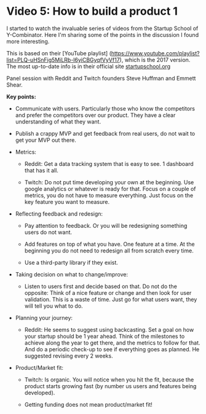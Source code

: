 # Video 5: How to build a product 1

I started to watch the invaluable series of videos from the Startup School of Y-Combinator. Here I'm sharing some of the points in the discussion I found more interesting.  

This is based on their [YouTube playlist] (https://www.youtube.com/playlist?list=PLQ-uHSnFig5MiLRb-l6yiCBGyqfVyVf17), which is the 2017 version. The most up-to-date info is in their official site [startupschool.org](https://www.startupschool.org/)  

Panel session with Reddit and Twitch founders Steve Huffman and Emmett Shear.

**Key points:**

  - Communicate with users. Particularly those who know the competitors and prefer the competitors over our product. They have a clear understanding of what they want.

  - Publish a crappy MVP and get feedback from real users, do not wait to get your MVP out there.

  - Metrics:

      - Reddit: Get a data tracking system that is easy to see. 1 dashboard that has it all.

      - Twitch: Do not put time developing your own at the beginning. Use google analytics or whatever is ready for that. Focus on a couple of metrics, you do not have to measure everything. Just focus on the key feature you want to measure.

  - Reflecting feedback and redesign:

      - Pay attention to feedback. Or you will be redesigning something users do not want.

      - Add features on top of what you have. One feature at a time. At the beginning you do not need to redesign all from scratch every time.

      - Use a third-party library if they exist.

  - Taking decision on what to change/improve:

      - Listen to users first and decide based on that. Do not do the opposite: Think of a nice feature or change and then look for user validation. This is a waste of time. Just go for what users want, they will tell you what to do.

  - Planning your journey:

      - Reddit: He seems to suggest using backcasting. Set a goal on how your startup should be 1 year ahead. Think of the milestones to achieve along the year to get there, and the metrics to follow for that. And do a periodic check-up to see if everything goes as planned. He suggested revising every 2 weeks.

  - Product/Market fit:

      - Twitch: Is organic. You will notice when you hit the fit, because the product starts growing fast (by number us users and features being developed).

      - Getting funding does not mean product/market fit\!
